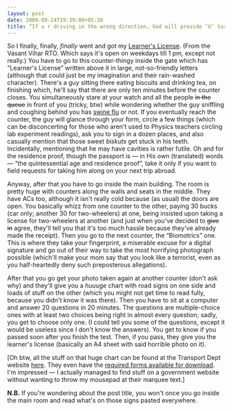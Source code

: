 ```yaml
---
layout: post
date: 2009-09-24T19:39:00+05:30
title: “If u r driving in the wrong direction, God will provide ‘U’ turns”
---
```


So I finally, finally, *finally* went and got my [Learner's License][ll]. (From the Vasant Vihar RTO. Which says it's open on weekdays till 1 pm, except not really.) You have to go to this counter-thingy inside the gate which has “Learner's License” written above it in large, not-so-friendly letters (although that could just be my imagination and their rain-washed character). There's a guy sitting there eating biscuits and drinking tea, on finishing which, he'll say that there are only ten minutes before the counter closes. You simultaneously stare at your watch and all the people <del>in the queue</del> in front of you (tricky, btw) while wondering whether the guy sniffling and coughing behind you has [swine flu][sf] or not. If you eventually reach the counter, the guy will glance through your form, circle a few things (which can be disconcerting for those who aren't used to Physics teachers circling lab experiment readings), ask you to sign in a dozen places, and also casually mention that those sweet *biskuts* get stuck in his teeth. Incidentally, mentioning that he may have cavities is rather futile. Oh and for the residence proof, though the passport is — in His own (translated) words — “the quintessential age and residence proof”, take it only if you want to field requests for taking him along on your next trip abroad.

Anyway, after that you have to go inside the main building. The room is pretty huge with counters along the walls and seats in the middle. They have ACs too, although it isn't really cold because (as usual) the doors are open. You basically whizz from one counter to the other, paying 30 bucks (car only; another 30 for two-wheelers) at one, being insisted upon taking a license for two-wheelers at another (and just when you've decided to <del>give in</del> agree, they'll tell you that it's too much hassle because they've already made the receipt). Then you go to the next counter, the “Biom*a*trics” one. This is where they take your fingerprint, a miserable excuse for a digital signature and go out of their way to take the most horrifying photograph possible (which'll make your mom say that you look like a terrorist, even as you half-heartedly deny such preposterous allegations).

After that you go get your photo taken again at another counter (don't ask why) and they'll give you a *huuuge* chart with road signs on one side and loads of stuff on the other (which you might not get time to read fully, because you didn't know it was there). Then you have to sit at a computer and answer 20 questions in 20 minutes. The questions are multiple-choice ones with at least two choices being right in almost every question; sadly, you get to choose only one. (I could tell you some of the questions, except it would be useless since I don't know the answers). You get to know if you passed soon after you finish the test. Then, if you pass, they give you the learner's license (basically an A4 sheet with said horrible photo on it).

[Oh btw, all the stuff on that huge chart can be found at the Transport Dept website [here][chart]. They even have the [required forms available for download][forms]. I'm impressed — I actually managed to find stuff on a government website without wanting to throw my mousepad at their marquee text.]

**N.B.** If you're wondering about the post title, you won't once you go inside the main room and read what's on those signs pasted everywhere.

[ll]: http://en.wikipedia.org/wiki/Learner's_permit
[sf]: http://xkcd.com/574/
[chart]: http://www.delhi.gov.in/wps/wcm/connect/doit_transport/Transport/Home/Traffic+Rules+And+Regulations/
[forms]: http://www.delhi.gov.in/wps/wcm/connect/doit_transport/Transport/Home/Downloads/Driving+License/